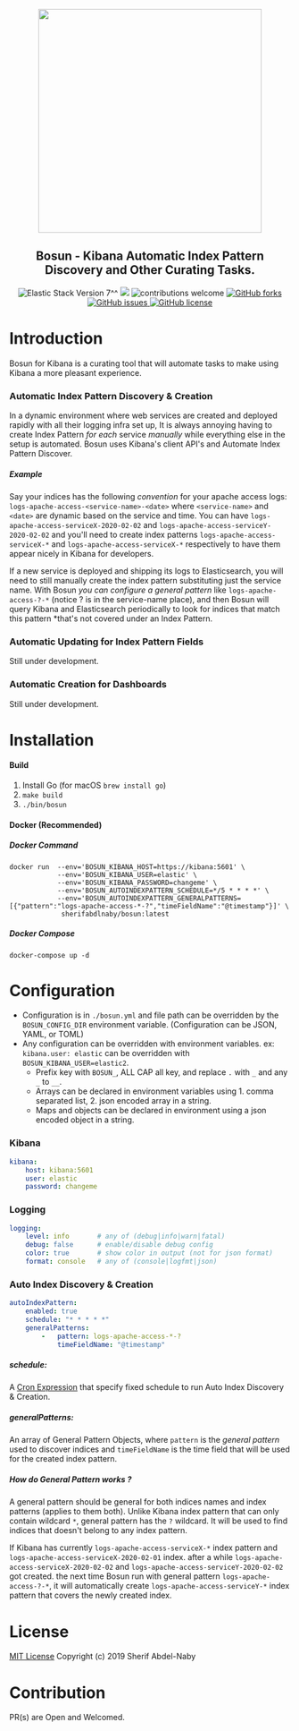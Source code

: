 <p align="center">
<img width="400px" src="https://user-images.githubusercontent.com/16992394/74128390-be44df00-4be5-11ea-8cf0-03eec3cdeecb.png">
</p>
<h2 align="center">Bosun - Kibana Automatic Index Pattern Discovery and Other Curating Tasks.</h2>
<p align="center">
   <a>
      <img src="https://img.shields.io/badge/Kibana->=7-blue?style=flat&logo=kibana" alt="Elastic Stack Version 7^^">
   </a>
   <a>
      <img src="https://img.shields.io/github/v/tag/sherifabdlnaby/bosun?label=release&amp;sort=semver">
    </a>
   <a>
      <img src="https://img.shields.io/badge/contributions-welcome-brightgreen.svg?style=flat" alt="contributions welcome">
   </a>
   <a href="https://github.com/sherifabdlnaby/bosun/network">
      <img src="https://img.shields.io/github/forks/sherifabdlnaby/bosun.svg" alt="GitHub forks">
   </a>
   <a href="https://github.com/sherifabdlnaby/bosun/issues">
        <img src="https://img.shields.io/github/issues/sherifabdlnaby/bosun.svg" alt="GitHub issues">
   </a>
   <a href="https://raw.githubusercontent.com/sherifabdlnaby/bosun/blob/master/LICENSE">
      <img src="https://img.shields.io/badge/license-MIT-blue.svg" alt="GitHub license">
   </a>
</p>

# Introduction

Bosun for Kibana is a curating tool that will automate tasks to make using Kibana a more pleasant experience.

### Automatic Index Pattern Discovery & Creation

In a dynamic environment where web services are created and deployed rapidly with all their logging infra set up, It is always annoying having to create Index Pattern *for each* service *manually* while everything else in the setup is automated.
Bosun uses Kibana's client API's and Automate Index Pattern Discover.

##### Example

Say your indices has the following _convention_ for your apache access logs: `logs-apache-access-<service-name>-<date>` where `<service-name>` and `<date>` are dynamic based on the service and time.
You can have `logs-apache-access-serviceX-2020-02-02` and `logs-apache-access-serviceY-2020-02-02` and you'll need to create index patterns `logs-apache-access-serviceX-*` and `logs-apache-access-serviceX-*` respectively to have them appear nicely in Kibana for developers.

If a new service is deployed and shipping its logs to Elasticsearch, you will need to still manually create the index pattern substituting just the service name.
With Bosun *you can configure a _general_ pattern* like `logs-apache-access-?-*` (notice ? is in the service-name place), and then Bosun will query Kibana and Elasticsearch periodically to look for indices that match this pattern *that's not covered under an Index Pattern.

### Automatic Updating for Index Pattern Fields

Still under development.

### Automatic Creation for Dashboards

Still under development.

# Installation

#### Build
1. Install Go (for macOS `brew install go`)
2. `make build`
3. `./bin/bosun`

#### Docker (Recommended)

##### Docker Command
```
docker run  --env='BOSUN_KIBANA_HOST=https://kibana:5601' \
            --env='BOSUN_KIBANA_USER=elastic' \
            --env='BOSUN_KIBANA_PASSWORD=changeme' \
            --env='BOSUN_AUTOINDEXPATTERN_SCHEDULE=*/5 * * * *' \
            --env='BOSUN_AUTOINDEXPATTERN_GENERALPATTERNS=[{"pattern":"logs-apache-access-*-?","timeFieldName":"@timestamp"}]' \
             sherifabdlnaby/bosun:latest
 ```

##### Docker Compose

 `docker-compose up -d`

# Configuration

- Configuration is in `./bosun.yml` and file path can be overridden by the `BOSUN_CONFIG_DIR` environment variable. (Configuration can be JSON, YAML, or TOML)
- Any configuration can be overridden with environment variables. ex: `kibana.user: elastic` can be overridden with `BOSUN_KIBANA_USER=elastic2`.
    - Prefix key with `BOSUN_`, ALL CAP all key, and replace `.` with `_` and any `_` to `__`.
    - Arrays can be declared in environment variables using 1. comma separated list, 2. json encoded array in a string.
    - Maps and objects can be declared in environment using a json encoded object in a string.

### Kibana
```yaml
kibana:
    host: kibana:5601
    user: elastic
    password: changeme
```

### Logging
```yaml
logging:
    level: info       # any of (debug|info|warn|fatal)
    debug: false      # enable/disable debug config
    color: true       # show color in output (not for json format)
    format: console   # any of (console|logfmt|json)
```

### Auto Index Discovery & Creation
```yaml
autoIndexPattern:
    enabled: true
    schedule: "* * * * *"
    generalPatterns:
        -   pattern: logs-apache-access-*-?
            timeFieldName: "@timestamp"
```

##### schedule:
A [Cron Expression](https://crontab.guru/) that specify fixed schedule to run Auto Index Discovery & Creation.

##### generalPatterns:

An array of General Pattern Objects, where `pattern` is the *general pattern* used to discover indices and `timeFieldName` is the time field that will be used for the created index pattern.

##### How do General Pattern works ?

A general pattern should be general for both indices names and index patterns (applies to them both).  Unlike Kibana index pattern that can only contain wildcard `*`, general pattern has the `?` wildcard. It will be used to find indices that doesn't belong to any index pattern.

If Kibana has currently `logs-apache-access-serviceX-*` index pattern and `logs-apache-access-serviceX-2020-02-01` index. after a while `logs-apache-access-serviceX-2020-02-02` and `logs-apache-access-serviceY-2020-02-02` got created.
the next time Bosun run with general pattern `logs-apache-access-?-*`, it will automatically create `logs-apache-access-serviceY-*` index pattern that covers the newly created index.

# License
[MIT License](https://raw.githubusercontent.com/sherifabdlnaby/bosun/blob/master/LICENSE)
Copyright (c) 2019 Sherif Abdel-Naby

# Contribution

PR(s) are Open and Welcomed.
